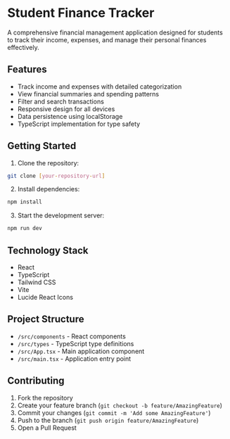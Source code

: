 # Student Finance Tracker

A comprehensive financial management application designed for students to track their income, expenses, and manage their personal finances effectively.

## Features

- Track income and expenses with detailed categorization
- View financial summaries and spending patterns
- Filter and search transactions
- Responsive design for all devices
- Data persistence using localStorage
- TypeScript implementation for type safety

## Getting Started

1. Clone the repository:
```bash
git clone [your-repository-url]
```

2. Install dependencies:
```bash
npm install
```

3. Start the development server:
```bash
npm run dev
```

## Technology Stack

- React
- TypeScript
- Tailwind CSS
- Vite
- Lucide React Icons

## Project Structure

- `/src/components` - React components
- `/src/types` - TypeScript type definitions
- `/src/App.tsx` - Main application component
- `/src/main.tsx` - Application entry point

## Contributing

1. Fork the repository
2. Create your feature branch (`git checkout -b feature/AmazingFeature`)
3. Commit your changes (`git commit -m 'Add some AmazingFeature'`)
4. Push to the branch (`git push origin feature/AmazingFeature`)
5. Open a Pull Request